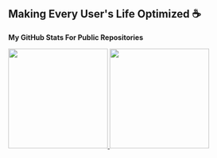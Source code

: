 Making Every User's Life Optimized :coffee:
-------------------------------------------

<!--
**mrhdias/mrhdias** is a ✨ _special_ ✨ repository because its `README.md` (this file) appears on your GitHub profile.

Here are some ideas to get you started:

- 🔭 I’m currently working on ...
- 🌱 I’m currently learning ...
- 👯 I’m looking to collaborate on ...
- 🤔 I’m looking for help with ...
- 💬 Ask me about ...
- 📫 How to reach me: ...
- 😄 Pronouns: ...
- ⚡ Fun fact: ...
-->

<b>My GitHub Stats For Public Repositories</b>
  
<a href="https://github.com/mrhdias">
<picture>
<source 
  srcset="https://github-readme-stats-sigma-five.vercel.app/api?username=mrhdias&show_icons=true&include_all_commits=true&count_private=true&theme=dark"
  media="(prefers-color-scheme: dark)"
/>
<source
  srcset="https://github-readme-stats.vercel.app/api?username=mrhdias&show_icons=true&include_all_commits=true&count_private=true"
  media="(prefers-color-scheme: light), (prefers-color-scheme: no-preference)"
/>
<img height="200em" src="https://github-readme-stats.vercel.app/api?username=mrhdias&show_icons=true&include_all_commits=true&count_private=true" />
</picture>
</a>
<a href="https://github.com/mrhdias">
<picture>
<source 
  srcset="https://github-readme-stats.vercel.app/api/top-langs/?username=mrhdias&layout=compact&langs_count=10&theme=dark"
  media="(prefers-color-scheme: dark)"
/>
<source
  srcset="https://github-readme-stats.vercel.app/api/top-langs/?username=mrhdias&layout=compact&langs_count=10"
  media="(prefers-color-scheme: light), (prefers-color-scheme: no-preference)"
/>
<img height="200em" src="https://github-readme-stats.vercel.app/api/top-langs/?username=mrhdias&layout=compact&langs_count=10" />
</picture>
</a>
